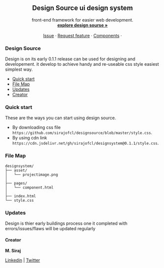 <h2 align="center">Design Source ui design system</h2>

<p align="center">
   front-end framework for easier web development.
  <br>
  <a href="https://designsource.netlify.app/"><strong>explore design sourse »</strong></a>
  <br>
  <br>
  <a href="https://github.com/sirajofcl/designsource/issues/new">Issue</a>
  ·
  <a href="https://github.com/sirajofcl/designsource/issues/new">Request feature</a>
  ·
  <a href="https://designsource.netlify.app/pages/component.html">Components</a>
  ·
</p>

### Design Source

Design is on its early 0.1.1 release can be used for designing and developement. it develop to achieve handy and re-useable css style easiest simplest way.

- [Quick start](#quick-start)
- [File Map](#file-map)
- [Updates](#updates)
- [Creator](#creator)


### Quick start

These are the ways you can start using design source.

- By downloading css file `https://github.com/sirajofcl/designsource/blob/master/style.css`.
- By using cdn link `https://cdn.jsdelivr.net/gh/sirajofcl/designsystem@0.1.1/style.css`.


### File Map

  ```
  designsystem/
  ├── asset/
  │   └── projectimage.png
  │
  ├── pages/
  │   └── component.html
  │
  ├── index.html
  └── style.css
  ```

### Updates

Design is thier early buildings process one it completed with errors/issues/flaws will be updated regularly 

#### Creator

**M. Siraj**

[Linkedin] | [Twitter]


[twitter]: https://twitter.com/sirajofcl
[linkedin]: https://linkedin.com/in/sirajofcl